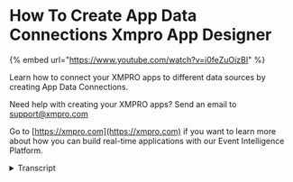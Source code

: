 # How To Create App Data Connections Xmpro App Designer

{% embed url="https://www.youtube.com/watch?v=i0feZuOizBI" %}

Learn how to connect your XMPRO apps to different data sources by creating App Data Connections.&#x20;

Need help with creating your XMPRO apps? Send an email to support@xmpro.com

Go to [https://xmpro.com](https://xmpro.com) if you want to learn more about how you can build real-time applications with our Event Intelligence Platform.

<details>

<summary>Transcript</summary>

welcome to another training video from

axon pro today we will be looking at how

to create an app data connection at the

prereqs if you should have already gone

through the video on how to create an

app if you haven't then I highly

recommend that you go through that first

now assuming that you have already

created an app and it's blank the first

thing you need to do is decide what this

app means for your user and what this

happens to do is it going to display

some static information like work

instructions or perhaps it is going to

load data from a database and display it

in a grid or furthermore maybe it is

going to get live data off your assets

like let's say a conveyor belt and

display variable speed or the

temperature inside bearing of a pump so

based on those requirements you will

take next step and you will notice that

any person of the times you would need

to get data from a third party system

from outside now how do you achieve that

well in the app designer inside this

screen you will see there is a button

for app data you can click on that and

that will show you the list of

connections that you already got but

since this is a blank app you you can

see that there is no connection yet so

I'll click on the Add button

and I'll be presented by a list of

connectors that I have available and

that I can use to connect to third-party

systems now what is the connector is a

topic for another video um but for now

we can just assume that connectors would

have already been created by the admin

or the IT

um let's say my requirements are that I

want to display data from from a sequel

table so I'll go ahead and choose

seafood connector and once I choose it

I'm presented with a list of

configuration options that that

connector is asking me for so I'll start

by the name this is a friendly name

which which will just help help us

identify this connection so I'll say for

example Friendster next time I'm going

to configure this connector and it is

asking me for a server name I can use

one of the ones that I got and I want to

use sequel authentication I'll provide

the username I'll then provide the

password but that will do is actually go

ahead and queue that I'm server and get

me a list of all the databases that I

have and the one I want to connect with

this one I can then go ahead and save

this connection and we'll then we add it

to the list of connections in my app now

an important point to note here is that

this connection that we created is going

to be available across all the pages in

my app so it's a one-time exercise you

can figure it once um but you can use it

in all your pages as many times as you

may need so that was the that was how to

create an app data connection in the

next video we hope that we will be

looking at how to use this connection

</details>
